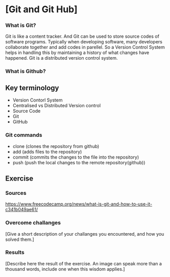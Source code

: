# [Git and Git Hub]
### What is Git?
Git is like a content tracker. And Git can be used to store source codes of software programs. 
Typically when developing software, many developers collaborate together and add codes in parellel. So a Version Control System helps in handling this by maintaining a history of what changes have happened. Git is a distributed version control system. 

### What is Github?


## Key terminology
- Version Contorl System
- Centralised vs Distributed Version control
- Source Code
- Git
- GitHub


### Git commands
- clone (clones the repository from github)
- add (adds files to the repository)
- commit (commits the changes to the file into the repository)
- push (push the local changes to the remote repository(github))




## Exercise
### Sources
https://www.freecodecamp.org/news/what-is-git-and-how-to-use-it-c341b049ae61/

### Overcome challanges
[Give a short description of your challanges you encountered, and how you solved them.]

### Results
[Describe here the result of the exercise. An image can speak more than a thousand words, include one when this wisdom applies.]
